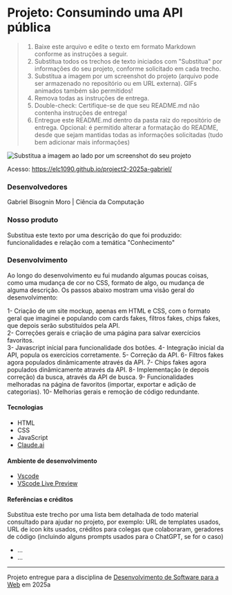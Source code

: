 # Projeto: Consumindo uma API pública

> 1. Baixe este arquivo e edite o texto em formato Markdown conforme as instruções a seguir.
> 2. Substitua todos os trechos de texto iniciados com "Substitua" por informações do seu projeto, conforme solicitado em cada trecho.
> 3. Substitua a imagem por um screenshot do projeto (arquivo pode ser armazenado no repositório ou em URL externa). GIFs animados também são permitidos!
> 4. Remova todas as instruções de entrega.
> 5. Double-check: Certifique-se de que seu README.md não contenha instruções de entrega!
> 6. Entregue este README.md dentro da pasta raiz do repositório de entrega.
> Opcional: é permitido alterar a formatação do README, desde que sejam mantidas todas as informações solicitadas (tudo bem adicionar mais informações)

![Substitua a imagem ao lado por um screenshot do seu projeto](https://mdswanson.com/static/chops-ux-step-4.png "Screenshot do projeto")


Acesso: https://elc1090.github.io/project2-2025a-gabriel/


### Desenvolvedores
Gabriel Bisognin Moro | Ciência da Computação


### Nosso produto

Substitua este texto por uma descrição do que foi produzido: funcionalidades e relação com a temática "Conhecimento"



### Desenvolvimento
Ao longo do desenvolvimento eu fui mudando algumas poucas coisas, como uma mudança de cor no CSS, formato de algo, ou mudança de alguma descrição. Os passos abaixo mostram uma visão geral do desenvolvimento:

1- Criação de um site mockup, apenas em HTML e CSS, com o formato geral que imaginei e populando com cards fakes, filtros fakes, chips fakes, que depois serão substituídos pela API.  
2- Correções gerais e criação de uma página para salvar exercícios favoritos.  
3- Javascript inícial para funcionalidade dos botões.
4- Integração inicial da API, popula os exercícios corretamente.
5- Correção da API.
6- Filtros fakes agora populados dinâmicamente através da API.
7- Chips fakes agora populados dinâmicamente através da API.
8- Implementação (e depois correção) da busca, através da API de busca.
9- Funcionalidades melhoradas na página de favoritos (importar, exportar e adição de categorias).
10- Melhorias gerais e remoção de código redundante.

#### Tecnologias

- HTML  
- CSS  
- JavaScript
- [Claude.ai](https://claude.ai/)

#### Ambiente de desenvolvimento

- [Vscode](https://code.visualstudio.com/)   
- [VScode Live Preview](https://marketplace.visualstudio.com/items?itemName=ms-vscode.live-server)   

#### Referências e créditos

Substitua este trecho por uma lista bem detalhada de todo material consultado para ajudar no projeto, por exemplo:  URL de templates usados, URL de icon kits usados, créditos para colegas que colaboraram, geradores de código (incluindo alguns prompts usados para o ChatGPT, se for o caso)
- ...
- ...




---
Projeto entregue para a disciplina de [Desenvolvimento de Software para a Web](http://github.com/andreainfufsm/elc1090-2025a) em 2025a
